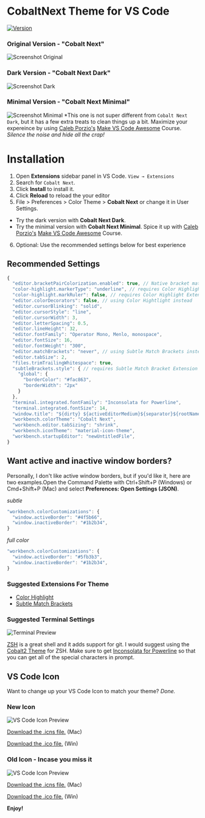 # CobaltNext Theme for VS Code

[![Version](https://vsmarketplacebadges.dev/version/dline.CobaltNext.svg)](https://vsmarketplacebadges.dev/version/dline.CobaltNext.svg)

### Original Version - "Cobalt Next"
![Screenshot Original](https://raw.githubusercontent.com/davidleininger/cobaltnext-vscode/master/images/screenshot.png)

### Dark Version - "Cobalt Next Dark"
![Screenshot Dark](https://raw.githubusercontent.com/davidleininger/cobaltnext-vscode/master/images/screenshot-dark.png)

### Minimal Version - "Cobalt Next Minimal"
![Screenshot Minimal](https://raw.githubusercontent.com/davidleininger/cobaltnext-vscode/master/images/screenshot-minimal.png)
*This one is not super different from `Cobalt Next Dark`, but it has a few extra treats to clean things up a bit. Maximize your expereince by using [Caleb Porzio's](https://twitter.com/calebporzio) [Make VS Code Awesome](https://makevscodeawesome.com/) Course. _Silence the noise and hide all the crap!_

# Installation

1. Open **Extensions** sidebar panel in VS Code. `View → Extensions`
2. Search for `Cobalt Next`.
3. Click **Install** to install it.
4. Click **Reload** to reload the your editor
5. File > Preferences > Color Theme > **Cobalt Next** or change it in User Settings.
  - Try the dark version with **Cobalt Next Dark**.
  - Try the minimal version with **Cobalt Next Minimal**. Spice it up with [Caleb Porzio's](https://twitter.com/calebporzio) [Make VS Code Awesome](https://makevscodeawesome.com/) Course.
6. Optional: Use the recommended settings below for best experience

## Recommended Settings

```js
{
  "editor.bracketPairColorization.enabled": true, // Native bracket matching - colors included in theme
  "color-highlight.markerType": "underline", // requires Color Highlight Extension
  "color-highlight.markRuler": false, // requires Color Highlight Extension
  "editor.colorDecorators": false, // using Color Hightlight instead
  "editor.cursorBlinking": "solid",
  "editor.cursorStyle": "line",
  "editor.cursorWidth": 3,
  "editor.letterSpacing": 0.5,
  "editor.lineHeight": 32,
  "editor.fontFamily": "Operator Mono, Menlo, monospace",
  "editor.fontSize": 16,
  "editor.fontWeight": "300",
  "editor.matchBrackets": "never", // using Subtle Match Brackets instead
  "editor.tabSize": 2,
  "files.trimTrailingWhitespace": true,
  "subtleBrackets.style": { // requires Subtle Match Bracket Extension
    "global": {
      "borderColor": "#fac863",
      "borderWidth": "2px"
    }
  },
  "terminal.integrated.fontFamily": "Inconsolata for Powerline",
  "terminal.integrated.fontSize": 14,
  "window.title": "${dirty} ${activeEditorMedium}${separator}${rootName}",
  "workbench.colorTheme": "Cobalt Next",
  "workbench.editor.tabSizing": "shrink",
  "workbench.iconTheme": "material-icon-theme",
  "workbench.startupEditor": "newUntitledFile",
}
```

## Want active and inactive window borders?
Personally, I don't like active window borders, but if you'd like it, here are two examples.Open the Command Palette with Ctrl+Shift+P (Windows) or Cmd+Shift+P (Mac) and select **Preferences: Open Settings (JSON)**.

_subtle_
```js
"workbench.colorCustomizations": {
  "window.activeBorder": "#4f5b66",
  "window.inactiveBorder": "#1b2b34",
}
```

_full color_
```js
"workbench.colorCustomizations": {
  "window.activeBorder": "#5fb3b3",
  "window.inactiveBorder": "#1b2b34",
}
```

### Suggested Extensions For Theme
* [Color Highlight](https://marketplace.visualstudio.com/items?itemName=naumovs.color-highlight)
* [Subtle Match Brackets](https://marketplace.visualstudio.com/items?itemName=rafamel.subtle-brackets)

### Suggested Terminal Settings

![Terminal Preview](https://github.com/davidleininger/cobaltnext-vscode/blob/master/images/terminal.png?raw=true)

[ZSH](http://ohmyz.sh/) is a great shell and it adds support for git. I would suggest using the [Cobalt2 Theme](https://github.com/wesbos/Cobalt2-iterm) for ZSH. Make sure to get [Inconsolata for Powerline](https://github.com/powerline/fonts/blob/master/Inconsolata/Inconsolata%20for%20Powerline.otf) so that you can get all of the special characters in prompt.

## VS Code Icon

Want to change up your VS Code Icon to match your theme? _Done._

### New Icon
![VS Code Icon Preview](https://github.com/davidleininger/cobaltnext-vscode/blob/master/images/vscode-CobaltNext-New.png?raw=true)

[Download the .icns file.](https://github.com/davidleininger/cobaltnext-vscode/blob/master/images/vscode-CobaltNext-New.icns) (Mac)

[Download the .ico file.](https://github.com/davidleininger/cobaltnext-vscode/blob/master/images/vscode-CobaltNext-New.ico) (Win)

### Old Icon - Incase you miss it
![VS Code Icon Preview](https://github.com/davidleininger/cobaltnext-vscode/blob/master/images/vscode-cobaltnext.png?raw=true)

[Download the .icns file.](https://github.com/davidleininger/cobaltnext-vscode/blob/master/images/vscode-cobaltnext.icns) (Mac)

[Download the .ico file.](https://github.com/davidleininger/cobaltnext-vscode/blob/master/images/vscode-cobaltnext.ico) (Win)

**Enjoy!**
